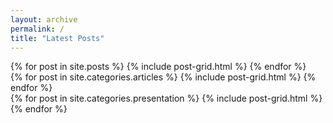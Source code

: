 ```yaml
---
layout: archive
permalink: /
title: "Latest Posts"
---
```


<div class="tiles">
{% for post in site.posts %}
   {% include post-grid.html %}
{% endfor %}
</div><!-- /.tiles -->

<div class="tiles">
{% for post in site.categories.articles %}
   {% include post-grid.html %}
{% endfor %}
</div><!-- /.tiles -->

<div class="tiles">
{% for post in site.categories.presentation %}
   {% include post-grid.html %}
{% endfor %}
</div><!-- /.tiles -->
